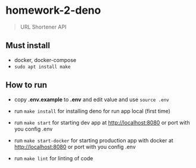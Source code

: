 # homework-2-deno

> URL Shortener API

## Must install

- docker, docker-compose
- `sudo apt install make`

## How to run
- copy **.env.example** to **.env** and edit value and use `source .env`

- run `make install` for installing deno for run app local (first time)

- run `make start` for starting dev app at
  [http://localhost:8080](http://localhost:8080) or port with you config .env

- run `make start-docker` for starting production app with docker at
  [http://localhost:8080](http://localhost:8080) or port with you config .env

- run `make lint` for linting of code
